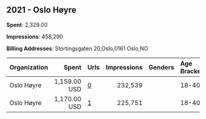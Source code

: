 ## 2021 - Oslo Høyre 
**Spent**: 2,329.00

**Impressions**: 458,290

**Billing Addresses**: Stortingsgaten 20,Oslo,0161 Oslo,NO

|Organization|Spent|Urls|Impressions|Genders|Age Brackets|Country Codes|
|:---|---:|:---|---:|:---|:---|:---|
|Oslo Høyre|1,159.00 USD|[0](https://www.snap.com/political-ads/asset/f81bd01c970029cfc4e82eafcf5a886c857ecb26e70d46f9fe1a9d36dffd153c?mediaType=mp4)|232,539||18-40|norway|
|Oslo Høyre|1,170.00 USD|[1](https://www.snap.com/political-ads/asset/247f06765190564566864f8d501f23c3d250d4bcababc2ac7afec04abeb90302?mediaType=mp4)|225,751||18-40|norway|
